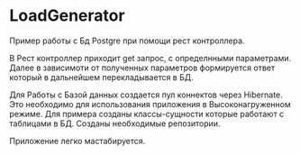 # LoadGenerator

Пример работы с Бд Postgre при помощи рест контроллера.

В Рест контроллер приходит get запрос, с определнными параметрами.
Далее в зависимоти от полученных параметров формируется ответ который в дальнейшем перекладывается в БД.

Для Работы с Базой данных создается пул коннектов через Hibernate. Это необходимо для использования приложения в Высоконагруженном режиме. 
Для примера созданы классы-сущности которые работают с таблицами в БД. Созданы необходимые репозитории. 

Приложение легко мастабируется.
